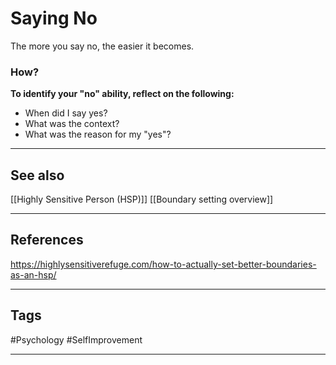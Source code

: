 # Saying No

The more you say no, the easier it becomes.

### How?

**To identify your "no" ability, reflect on the following:**
- When did I say yes?
- What was the context?
- What was the reason for my "yes"?

---
## See also

[[Highly Sensitive Person (HSP)]]
[[Boundary setting overview]]

---
## References

https://highlysensitiverefuge.com/how-to-actually-set-better-boundaries-as-an-hsp/

---
## Tags

#Psychology #SelfImprovement 

---
